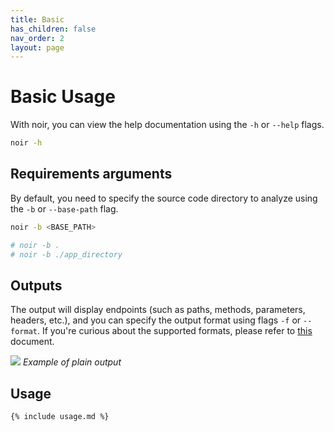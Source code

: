 ```yaml
---
title: Basic
has_children: false
nav_order: 2
layout: page
---
```


# Basic Usage

With noir, you can view the help documentation using the `-h` or `--help` flags.

```bash
noir -h 
```

## Requirements arguments

By default, you need to specify the source code directory to analyze using the `-b` or `--base-path` flag.

```bash
noir -b <BASE_PATH>

# noir -b .
# noir -b ./app_directory
```

## Outputs

The output will display endpoints (such as paths, methods, parameters, headers, etc.), and you can specify the output format using flags `-f` or `--format`. If you're curious about the supported formats, please refer to [this](/noir/get_started/output/) document.

![](../../images/get_started/basic.png)
*Example of plain output*

## Usage

```
{% include usage.md %}
```
